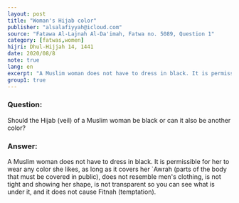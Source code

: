 ```yaml
---
layout: post
title: "Woman's Hijab color"
publisher: "alsalafiyyah@icloud.com"
source: "Fatawa Al-Lajnah Al-Da'imah, Fatwa no. 5089, Question 1"
category: [fatwas,women]
hijri: Dhul-Hijjah 14, 1441
date: 2020/08/8
note: true
lang: en
excerpt: "A Muslim woman does not have to dress in black. It is permissible for her to wear any color she likes, as long as it covers her Awrah."
group1: true
---
```


### Question: 
Should the Hijab (veil) of a Muslim woman be black or can it also be another color?

### Answer: 
A Muslim woman does not have to dress in black. It is permissible for her to wear any color she likes, as long as it covers her `Awrah (parts of the body that must be covered in public), does not resemble men's clothing, is not tight and showing her shape, is not transparent so you can see what is under it, and it does not cause Fitnah (temptation). 